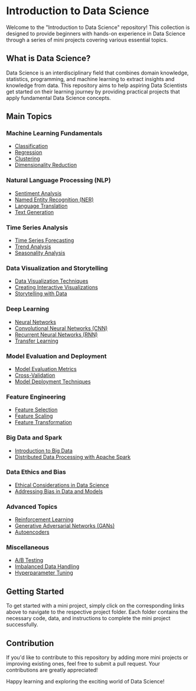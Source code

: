 # Introduction to Data Science

Welcome to the "Introduction to Data Science" repository! This collection is designed to provide beginners with hands-on experience in Data Science through a series of mini projects covering various essential topics.

## What is Data Science?

Data Science is an interdisciplinary field that combines domain knowledge, statistics, programming, and machine learning to extract insights and knowledge from data. This repository aims to help aspiring Data Scientists get started on their learning journey by providing practical projects that apply fundamental Data Science concepts.

## Main Topics

### Machine Learning Fundamentals

- [Classification](/path/to/classification)
- [Regression](/path/to/regression)
- [Clustering](/path/to/clustering)
- [Dimensionality Reduction](/path/to/dimensionality-reduction)

### Natural Language Processing (NLP)

- [Sentiment Analysis](/path/to/sentiment-analysis)
- [Named Entity Recognition (NER)](/path/to/ner)
- [Language Translation](/path/to/language-translation)
- [Text Generation](/path/to/text-generation)

### Time Series Analysis

- [Time Series Forecasting](/path/to/time-series-forecasting)
- [Trend Analysis](/path/to/trend-analysis)
- [Seasonality Analysis](/path/to/seasonality-analysis)

### Data Visualization and Storytelling

- [Data Visualization Techniques](/path/to/data-visualization)
- [Creating Interactive Visualizations](/path/to/interactive-visualizations)
- [Storytelling with Data](/path/to/storytelling)

### Deep Learning

- [Neural Networks](/path/to/neural-networks)
- [Convolutional Neural Networks (CNN)](/path/to/cnn)
- [Recurrent Neural Networks (RNN)](/path/to/rnn)
- [Transfer Learning](/path/to/transfer-learning)

### Model Evaluation and Deployment

- [Model Evaluation Metrics](/path/to/evaluation-metrics)
- [Cross-Validation](/path/to/cross-validation)
- [Model Deployment Techniques](/path/to/model-deployment)

### Feature Engineering

- [Feature Selection](/path/to/feature-selection)
- [Feature Scaling](/path/to/feature-scaling)
- [Feature Transformation](/path/to/feature-transformation)

### Big Data and Spark

- [Introduction to Big Data](/path/to/big-data)
- [Distributed Data Processing with Apache Spark](/path/to/spark)

### Data Ethics and Bias

- [Ethical Considerations in Data Science](/path/to/data-ethics)
- [Addressing Bias in Data and Models](/path/to/bias-handling)

### Advanced Topics

- [Reinforcement Learning](/path/to/reinforcement-learning)
- [Generative Adversarial Networks (GANs)](/path/to/gans)
- [Autoencoders](/path/to/autoencoders)

### Miscellaneous

- [A/B Testing](/path/to/ab-testing)
- [Imbalanced Data Handling](/path/to/imbalanced-data)
- [Hyperparameter Tuning](/path/to/hyperparameter-tuning)

## Getting Started

To get started with a mini project, simply click on the corresponding links above to navigate to the respective project folder. Each folder contains the necessary code, data, and instructions to complete the mini project successfully.

## Contribution

If you'd like to contribute to this repository by adding more mini projects or improving existing ones, feel free to submit a pull request. Your contributions are greatly appreciated!

Happy learning and exploring the exciting world of Data Science!
